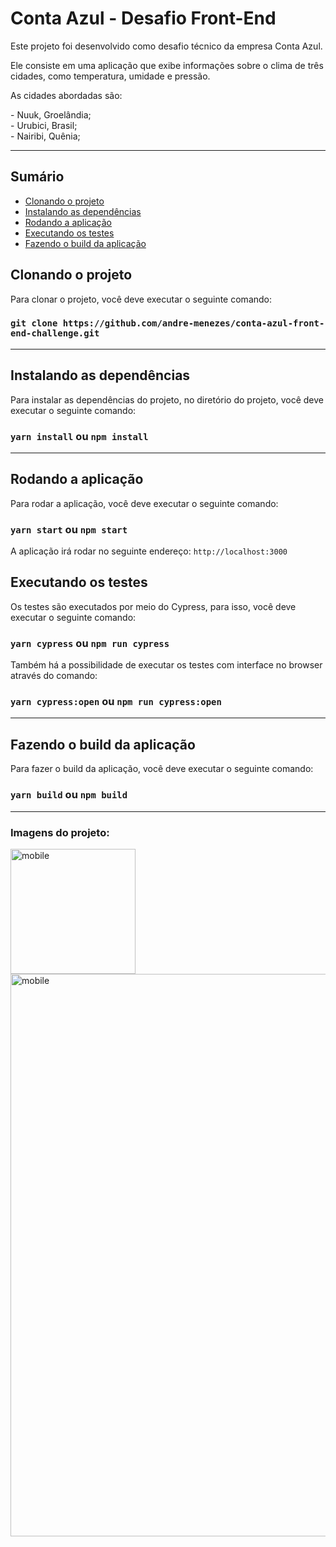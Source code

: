 # Conta Azul - Desafio Front-End

<p>Este projeto foi desenvolvido como desafio técnico da empresa Conta Azul.</p>
<p>Ele consiste em uma aplicação que exibe informações sobre o clima de três cidades, como temperatura, umidade e pressão.</p>
<p>As cidades abordadas são:</p>
- Nuuk, Groelândia;<br>
- Urubici, Brasil;<br>
- Nairibi, Quênia;<br>

<hr>

## Sumário

- [Clonando o projeto](#clonando-o-projeto)
- [Instalando as dependências](#instalando-as-dependências)
- [Rodando a aplicação](#rodando-a-aplicação)
- [Executando os testes](#executando-os-testes)
- [Fazendo o build da aplicação](#fazendo-o-build-da-aplicação)

## Clonando o projeto

Para clonar o projeto, você deve executar o seguinte comando:

### `git clone https://github.com/andre-menezes/conta-azul-front-end-challenge.git`

<hr>

## Instalando as dependências

Para instalar as dependências do projeto, no diretório do projeto, você deve executar o seguinte comando:

### `yarn install` ou `npm install`

<hr>

## Rodando a aplicação

Para rodar a aplicação, você deve executar o seguinte comando:

### `yarn start` ou `npm start`

A aplicação irá rodar no seguinte endereço: `http://localhost:3000`

## Executando os testes

Os testes são executados por meio do Cypress, para isso, você deve executar o seguinte comando:

### `yarn cypress` ou `npm run cypress`

Também há a possibilidade de executar os testes com interface no browser através do comando:

### `yarn cypress:open` ou `npm run cypress:open`

<hr>

## Fazendo o build da aplicação

Para fazer o build da aplicação, você deve executar o seguinte comando:

### `yarn build` ou `npm build`

<hr>

### Imagens do projeto:
<img src="https://i.pinimg.com/originals/21/2f/ba/212fba715f68eafcdbb680a772201376.jpg" alt="mobile" width=200/>
<img src="https://i.pinimg.com/originals/e4/86/b0/e486b0e08e77ca1e265b919361673c00.jpg" alt="mobile" width=900/>
